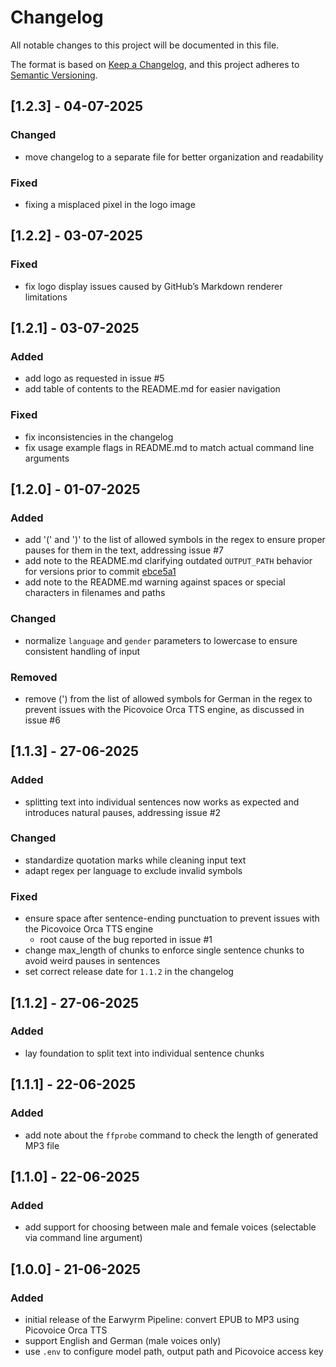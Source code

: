 # Changelog
All notable changes to this project will be documented in this file.

The format is based on [Keep a Changelog](https://keepachangelog.com/en/1.1.0/), and this project adheres to [Semantic Versioning](https://semver.org/spec/v2.0.0.html).

## [1.2.3] - 04-07-2025
### Changed
- move changelog to a separate file for better organization and readability

### Fixed
- fixing a misplaced pixel in the logo image

## [1.2.2] - 03-07-2025
### Fixed
- fix logo display issues caused by GitHub’s Markdown renderer limitations

## [1.2.1] - 03-07-2025
### Added
- add logo as requested in issue #5
- add table of contents to the README.md for easier navigation

### Fixed
- fix inconsistencies in the changelog
- fix usage example flags in README.md to match actual command line arguments

## [1.2.0] - 01-07-2025
### Added
- add '(' and ')' to the list of allowed symbols in the regex to ensure proper pauses for them in the text, addressing issue #7
- add note to the README.md clarifying outdated `OUTPUT_PATH` behavior for versions prior to commit [ebce5a1](https://github.com/Fischer-Jessica/earwyrm-pipeline/commit/ebce5a1b7ca439a2a9e0b12b0b4046da7d4158a9)
- add note to the README.md warning against spaces or special characters in filenames and paths

### Changed
- normalize `language` and `gender` parameters to lowercase to ensure consistent handling of input

### Removed
- remove (') from the list of allowed symbols for German in the regex to prevent issues with the Picovoice Orca TTS engine, as discussed in issue #6

## [1.1.3] - 27-06-2025
### Added
- splitting text into individual sentences now works as expected and introduces natural pauses, addressing issue #2

### Changed
- standardize quotation marks while cleaning input text
- adapt regex per language to exclude invalid symbols

### Fixed
- ensure space after sentence-ending punctuation to prevent issues with the Picovoice Orca TTS engine
  - root cause of the bug reported in issue #1
- change max_length of chunks to enforce single sentence chunks to avoid weird pauses in sentences
- set correct release date for `1.1.2` in the changelog

## [1.1.2] - 27-06-2025
### Added
- lay foundation to split text into individual sentence chunks

## [1.1.1] - 22-06-2025
### Added
- add note about the `ffprobe` command to check the length of generated MP3 file

## [1.1.0] - 22-06-2025
### Added
- add support for choosing between male and female voices (selectable via command line argument)

## [1.0.0] - 21-06-2025
### Added
- initial release of the Earwyrm Pipeline: convert EPUB to MP3 using Picovoice Orca TTS
- support English and German (male voices only)
- use `.env` to configure model path, output path and Picovoice access key